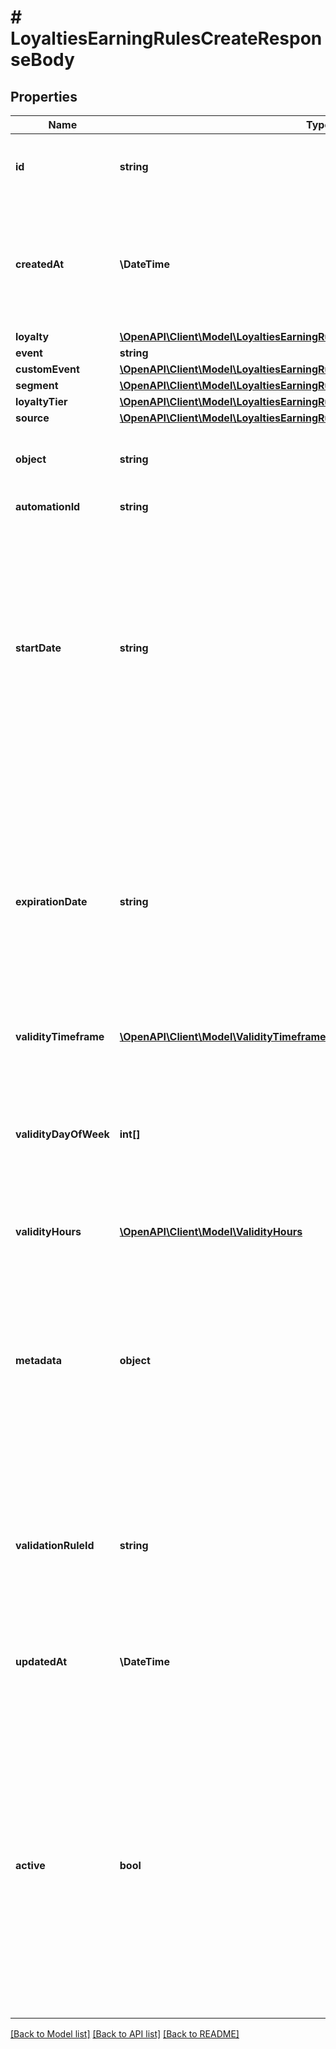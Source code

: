 # # LoyaltiesEarningRulesCreateResponseBody

## Properties

Name | Type | Description | Notes
------------ | ------------- | ------------- | -------------
**id** | **string** | Assigned by the Voucherify API, identifies the earning rule object. | [optional]
**createdAt** | **\DateTime** | Timestamp representing the date and time when the earning rule was created. The value is shown in the ISO 8601 format. | [optional]
**loyalty** | [**\OpenAPI\Client\Model\LoyaltiesEarningRulesCreateResponseBodyLoyalty**](LoyaltiesEarningRulesCreateResponseBodyLoyalty.md) |  | [optional]
**event** | **string** |  | [optional]
**customEvent** | [**\OpenAPI\Client\Model\LoyaltiesEarningRulesCreateResponseBodyCustomEvent**](LoyaltiesEarningRulesCreateResponseBodyCustomEvent.md) |  | [optional]
**segment** | [**\OpenAPI\Client\Model\LoyaltiesEarningRulesCreateResponseBodySegment**](LoyaltiesEarningRulesCreateResponseBodySegment.md) |  | [optional]
**loyaltyTier** | [**\OpenAPI\Client\Model\LoyaltiesEarningRulesCreateResponseBodyLoyaltyTier**](LoyaltiesEarningRulesCreateResponseBodyLoyaltyTier.md) |  | [optional]
**source** | [**\OpenAPI\Client\Model\LoyaltiesEarningRulesCreateResponseBodySource**](LoyaltiesEarningRulesCreateResponseBodySource.md) |  | [optional]
**object** | **string** | The type of the object represented by JSON. Default is earning_rule. | [optional] [default to 'earning_rule']
**automationId** | **string** | For internal use by Voucherify. | [optional]
**startDate** | **string** | Start date defines when the earning rule starts to be active. Activation timestamp is presented in the ISO 8601 format. The earning rule is inactive before this date. If you do not define the start date for an earning rule, it will inherit the campaign start date by default. | [optional]
**expirationDate** | **string** | Expiration date defines when the earning rule expires. Expiration timestamp is presented in the ISO 8601 format. The earning rule is inactive after this date. If you do not define the expiration date for an earning rule, it will inherit the campaign expiration date by default. | [optional]
**validityTimeframe** | [**\OpenAPI\Client\Model\ValidityTimeframe**](ValidityTimeframe.md) |  | [optional]
**validityDayOfWeek** | **int[]** | Integer array corresponding to the particular days of the week in which the voucher is valid.  - &#x60;0&#x60; Sunday - &#x60;1&#x60; Monday - &#x60;2&#x60; Tuesday - &#x60;3&#x60; Wednesday - &#x60;4&#x60; Thursday - &#x60;5&#x60; Friday - &#x60;6&#x60; Saturday | [optional]
**validityHours** | [**\OpenAPI\Client\Model\ValidityHours**](ValidityHours.md) |  | [optional]
**metadata** | **object** | The metadata object stores all custom attributes assigned to the earning rule. A set of key/value pairs that you can attach to an earning rule object. It can be useful for storing additional information about the earning rule in a structured format. | [optional]
**validationRuleId** | **string** | A unique validation rule identifier assigned by the Voucherify API. The validation rule is verified before points are added to the balance. | [optional]
**updatedAt** | **\DateTime** | Timestamp representing the date and time when the earning rule was last updated in ISO 8601 format. | [optional]
**active** | **bool** | A flag to toggle the earning rule on or off. You can disable an earning rule even though it&#39;s within the active period defined by the start_date and expiration_date of the campaign or the earning rule&#39;s own start_date and expiration_date.  - &#x60;true&#x60; indicates an active earning rule - &#x60;false&#x60; indicates an inactive earning rule | [optional]

[[Back to Model list]](../../README.md#models) [[Back to API list]](../../README.md#endpoints) [[Back to README]](../../README.md)
